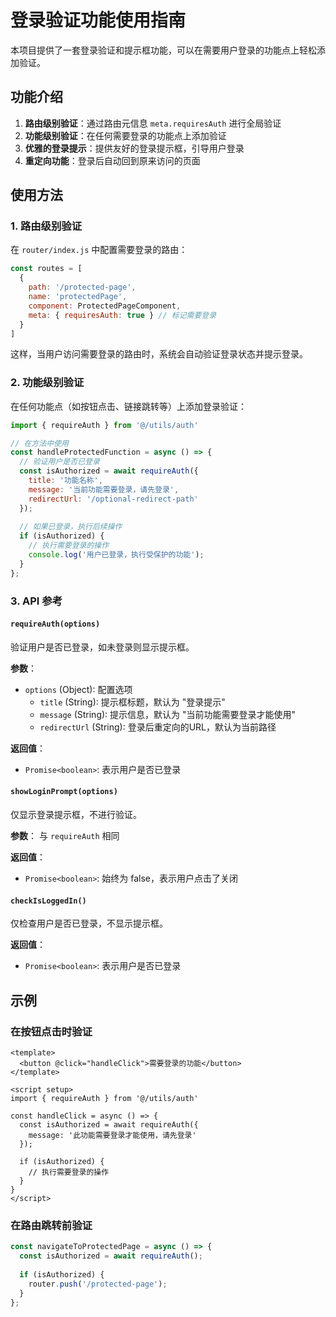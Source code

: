 # 登录验证功能使用指南

本项目提供了一套登录验证和提示框功能，可以在需要用户登录的功能点上轻松添加验证。

## 功能介绍

1. **路由级别验证**：通过路由元信息 `meta.requiresAuth` 进行全局验证
2. **功能级别验证**：在任何需要登录的功能点上添加验证
3. **优雅的登录提示**：提供友好的登录提示框，引导用户登录
4. **重定向功能**：登录后自动回到原来访问的页面

## 使用方法

### 1. 路由级别验证

在 `router/index.js` 中配置需要登录的路由：

```js
const routes = [
  {
    path: '/protected-page',
    name: 'protectedPage',
    component: ProtectedPageComponent,
    meta: { requiresAuth: true } // 标记需要登录
  }
]
```

这样，当用户访问需要登录的路由时，系统会自动验证登录状态并提示登录。

### 2. 功能级别验证

在任何功能点（如按钮点击、链接跳转等）上添加登录验证：

```js
import { requireAuth } from '@/utils/auth'

// 在方法中使用
const handleProtectedFunction = async () => {
  // 验证用户是否已登录
  const isAuthorized = await requireAuth({
    title: '功能名称',
    message: '当前功能需要登录，请先登录',
    redirectUrl: '/optional-redirect-path'
  });
  
  // 如果已登录，执行后续操作
  if (isAuthorized) {
    // 执行需要登录的操作
    console.log('用户已登录，执行受保护的功能');
  }
};
```

### 3. API 参考

#### `requireAuth(options)`

验证用户是否已登录，如未登录则显示提示框。

**参数**：
- `options` (Object): 配置选项
  - `title` (String): 提示框标题，默认为 "登录提示"
  - `message` (String): 提示信息，默认为 "当前功能需要登录才能使用"
  - `redirectUrl` (String): 登录后重定向的URL，默认为当前路径

**返回值**：
- `Promise<boolean>`: 表示用户是否已登录

#### `showLoginPrompt(options)`

仅显示登录提示框，不进行验证。

**参数**：
与 `requireAuth` 相同

**返回值**：
- `Promise<boolean>`: 始终为 false，表示用户点击了关闭

#### `checkIsLoggedIn()`

仅检查用户是否已登录，不显示提示框。

**返回值**：
- `Promise<boolean>`: 表示用户是否已登录

## 示例

### 在按钮点击时验证

```vue
<template>
  <button @click="handleClick">需要登录的功能</button>
</template>

<script setup>
import { requireAuth } from '@/utils/auth'

const handleClick = async () => {
  const isAuthorized = await requireAuth({
    message: '此功能需要登录才能使用，请先登录'
  });
  
  if (isAuthorized) {
    // 执行需要登录的操作
  }
}
</script>
```

### 在路由跳转前验证

```js
const navigateToProtectedPage = async () => {
  const isAuthorized = await requireAuth();
  
  if (isAuthorized) {
    router.push('/protected-page');
  }
};
``` 